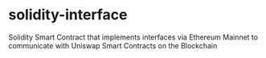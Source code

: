 # solidity-interface
Solidity Smart Contract that implements interfaces via Ethereum Mainnet to communicate with Uniswap Smart Contracts on the Blockchain
